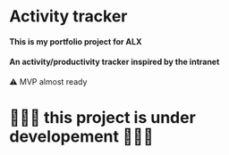 # Activity tracker
#### This is my portfolio project for ALX
#### An activity/productivity tracker inspired by the intranet  
⚠️ MVP almost ready
# 🚧👷‍♂️ this project is under developement 👷‍♂️🚧

